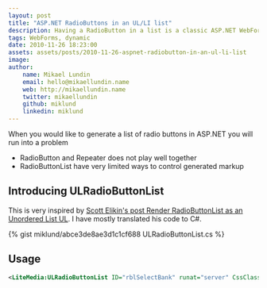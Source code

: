 ```yaml
---
layout: post
title: "ASP.NET RadioButtons in an UL/LI list"
description: Having a RadioButton in a list is a classic ASP.NET WebForms problem. Here is my solution.
tags: WebForms, dynamic
date: 2010-11-26 18:23:00
assets: assets/posts/2010-11-26-aspnet-radiobutton-in-an-ul-li-list
image: 
author:
    name: Mikael Lundin
    email: hello@mikaellundin.name
    web: http://mikaellundin.name
    twitter: mikaellundin
    github: miklund
    linkedin: miklund
---
```


When you would like to generate a list of radio buttons in ASP.NET you will run into a problem

* RadioButton and Repeater does not play well together
* RadioButtonList have very limited ways to control generated markup

## Introducing ULRadioButtonList

This is very inspired by [Scott Elikin's post Render RadioButtonList as an Unordered List UL](http://scottelkin.com/aspnet/render-radiobuttonlist-as-an-unordered-list-ul "Render RadioButtonList as an Unordered List UL"). I have mostly translated his code to C#.

{% gist miklund/abce3de8ae3d1c1cf688 ULRadioButtonList.cs %}

## Usage

```xml
<LiteMedia:ULRadioButtonList ID="rblSelectBank" runat="server" CssClass="payment-list" />
```
